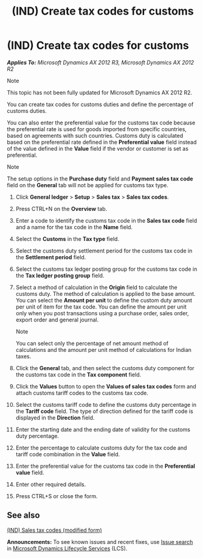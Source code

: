 ﻿---
title: (IND) Create tax codes for customs
TOCTitle: (IND) Create tax codes for customs
ms:assetid: 2b997829-3592-4334-ab1c-c64cf1eb0419
ms:mtpsurl: https://technet.microsoft.com/en-us/library/JJ664586(v=AX.60)
ms:contentKeyID: 49385769
ms.date: 04/18/2014
mtps_version: v=AX.60
---

# (IND) Create tax codes for customs 


_**Applies To:** Microsoft Dynamics AX 2012 R3, Microsoft Dynamics AX 2012 R2_


> [!NOTE]
> <P>This topic has not been fully updated for Microsoft Dynamics AX 2012 R2.</P>



You can create tax codes for customs duties and define the percentage of customs duties.

You can also enter the preferential value for the customs tax code because the preferential rate is used for goods imported from specific countries, based on agreements with such countries. Customs duty is calculated based on the preferential rate defined in the **Preferential value** field instead of the value defined in the **Value** field if the vendor or customer is set as preferential.


> [!NOTE]
> <P>The setup options in the <STRONG>Purchase duty</STRONG> field and <STRONG>Payment sales tax code</STRONG> field on the <STRONG>General</STRONG> tab will not be applied for customs tax type.</P>



1.  Click **General ledger** \> **Setup** \> **Sales tax** \> **Sales tax codes**.

2.  Press CTRL+N on the **Overview** tab.

3.  Enter a code to identify the customs tax code in the **Sales tax code** field and a name for the tax code in the **Name** field.

4.  Select the **Customs** in the **Tax type** field.

5.  Select the customs duty settlement period for the customs tax code in the **Settlement period** field.

6.  Select the customs tax ledger posting group for the customs tax code in the **Tax ledger posting group** field.

7.  Select a method of calculation in the **Origin** field to calculate the customs duty. The method of calculation is applied to the base amount. You can select the **Amount per unit** to define the custom duty amount per unit of item for the tax code. You can define the amount per unit only when you post transactions using a purchase order, sales order, export order and general journal.
    

    > [!NOTE]
    > <P>You can select only the percentage of net amount method of calculations and the amount per unit method of calculations for Indian taxes.</P>



8.  Click the **General** tab, and then select the customs duty component for the customs tax code in the **Tax component** field.

9.  Click the **Values** button to open the **Values of sales tax codes** form and attach customs tariff codes to the customs tax code.

10. Select the customs tariff code to define the customs duty percentage in the **Tariff code** field. The type of direction defined for the tariff code is displayed in the **Direction** field.

11. Enter the starting date and the ending date of validity for the customs duty percentage.

12. Enter the percentage to calculate customs duty for the tax code and tariff code combination in the **Value** field.

13. Enter the preferential value for the customs tax code in the **Preferential value** field.

14. Enter other required details.

15. Press CTRL+S or close the form.

## See also

[(IND) Sales tax codes (modified form)](https://technet.microsoft.com/en-us/library/jj664864\(v=ax.60\))

  
**Announcements:** To see known issues and recent fixes, use [Issue search](http://go.microsoft.com/fwlink/?linkid=389258) in [Microsoft Dynamics Lifecycle Services](http://go.microsoft.com/fwlink/?linkid=306505) (LCS).

